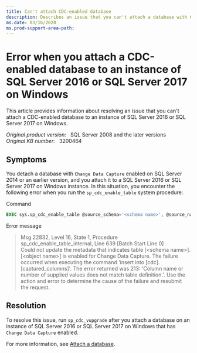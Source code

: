 ```yaml
---
title: Can't attach CDC-enabled database
description: Describes an issue that you can't attach a database with Change Data Capture enabled to a SQL Server 2016 or SQL Server 2017 on Windows instance after you detach it on SQL Server 2014 or an earlier version.
ms.date: 03/16/2020
ms.prod-support-area-path:
---
```

# Error when you attach a CDC-enabled database to an instance of SQL Server 2016 or SQL Server 2017 on Windows

This article provides information about resolving an issue that you can't attach a CDC-enabled database to an instance of SQL Server 2016 or SQL Server 2017 on Windows.

_Original product version:_ &nbsp; SQL Server 2008 and the later versions  
_Original KB number:_ &nbsp; 3200464

## Symptoms

You detach a database with `Change Data Capture` enabled on SQL Server 2014 or an earlier version, and you attach it to a SQL Server 2016 or SQL Server 2017 on Windows instance. In this situation, you encounter the following error when you run the `sp_cdc_enable_table` system procedure:

Command

```sql
EXEC sys.sp_cdc_enable_table @source_schema='<schema name>', @source_name='<source name>', @role_name='<role name>', @supports_net_changes=1, @allow_partition_switch=0;
```

Error message

> Msg 22832, Level 16, State 1, Procedure<br/>
> sp_cdc_enable_table_internal, Line 639 [Batch Start Line 0]<br/>
> Could not update the metadata that indicates table [\<schema name>]. [\<object name>] is enabled for Change Data Capture. The failure occurred when executing the command 'insert into [cdc].[captured_columns]'. The error returned was 213: 'Column name or number of supplied values does not match table definition.'. Use the action and error to determine the cause of the failure and resubmit the request.

## Resolution

To resolve this issue, run `sp_cdc_vupgrade` after you attach a database on an instance of SQL Server 2016 or SQL Server 2017 on Windows that has `Change Data Capture` enabled.

For more information, see [Attach a database](https://docs.microsoft.com/sql/relational-databases/databases/attach-a-database).
